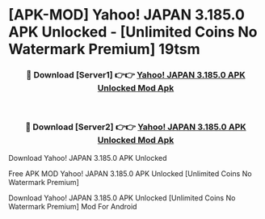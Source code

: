 # [APK-MOD] Yahoo! JAPAN 3.185.0 APK Unlocked - [Unlimited Coins No Watermark Premium] 19tsm



<div align="center">
<h3>🔴 Download [Server1] 👉👉 <a href="https://momento.my/?title=Yahoo!_JAPAN_3.185.0_APK_Unlocked">Yahoo! JAPAN 3.185.0 APK Unlocked Mod Apk</a></h3><br>

<h3>🔴 Download [Server2] 👉👉 <a href="https://momento.my/?title=Yahoo!_JAPAN_3.185.0_APK_Unlocked">Yahoo! JAPAN 3.185.0 APK Unlocked Mod Apk</a></h3>
</div>



Download Yahoo! JAPAN 3.185.0 APK Unlocked 

Free APK MOD Yahoo! JAPAN 3.185.0 APK Unlocked [Unlimited Coins No Watermark Premium]

Download Yahoo! JAPAN 3.185.0 APK Unlocked [Unlimited Coins No Watermark Premium] Mod For Android
